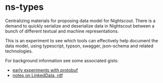 
# ns-types

Centralizing materials for proposing data model for Nightscout.  There
is a demand to quickly serialize and deserialize data in Nightscout
between a bunch of different textual and machine representations.

This is an experiment to see which tools can effectively help document
the data model, using typescript, typson, swagger, json-schema and
related technologies.

For background information see some associated gists:

* [early experiments with protobuf](https://gist.github.com/bewest/c62d88a5e1e03e33ce07)
* [notes on LinkedData, rdf](https://gist.github.com/bewest/4965993#comment-832679)



